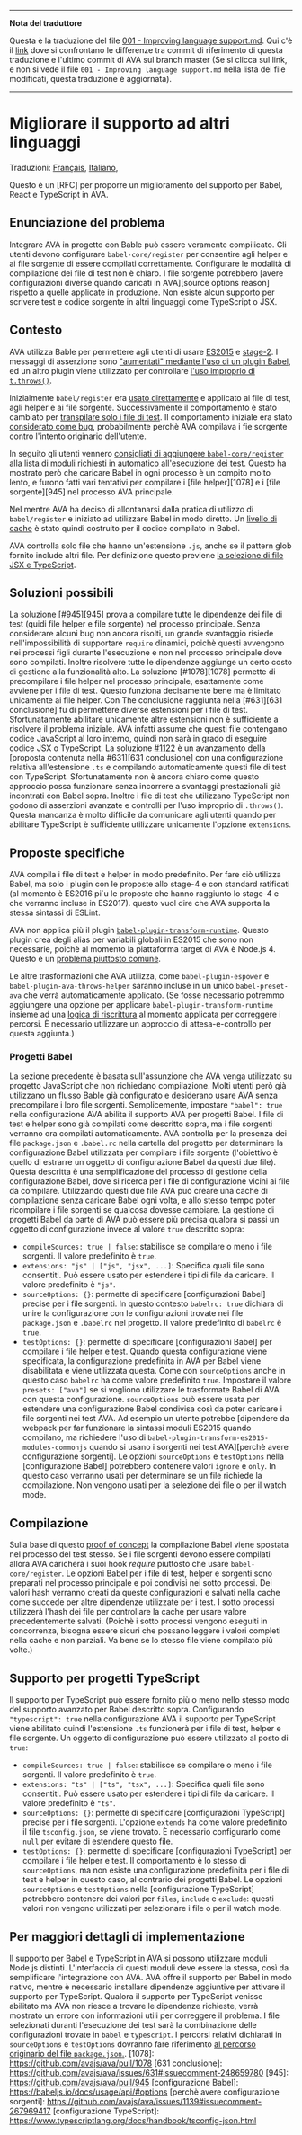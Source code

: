___
**Nota del traduttore**

Questa è la traduzione del file [001 - Improving language support.md](https://github.com/avajs/ava/blob/main/docs/specs/001%20-%20Improving%20language%20support.md). Qui c'è il [link](https://github.com/avajs/ava/compare/c09462c3e515c41da8177a3d9ba5fb0f19759653...main#diff-01b90728d033fffd4c5cdacef3735d16) dove si confrontano le differenze tra commit di riferimento di questa traduzione e l'ultimo commit di AVA sul branch master (Se si clicca sul link, e non si vede il file `001 - Improving language support.md` nella lista dei file modificati, questa traduzione è aggiornata).
___
# Migliorare il supporto ad altri linguaggi

Traduzioni: [Français](https://github.com/avajs/ava-docs/blob/main/fr_FR/docs/specs/001%20-%20Improving%20language%20support.md),
 [Italiano](https://github.com/avajs/ava-docs/blob/main/it_IT/docs/specs/001%20-%20Improving%20language%20support.md),

Questo è un [RFC] per proporre un miglioramento del supporto per Babel, React e TypeScript in AVA.

## Enunciazione del problema

Integrare AVA in progetto con Bable può essere veramente compilicato. Gli utenti devono configurare `babel-core/register` per consentire agli helper e ai file sorgente di essere compilati correttamente. Configurare le modalità di compilazione dei file di test non è chiaro. I file sorgente potrebbero [avere configurazioni diverse quando caricati in AVA][source options reason] rispetto a quelle applicate in produzione.
Non esiste alcun supporto per scrivere test e codice sorgente in altri linguaggi come TypeScript o JSX.

## Contesto

AVA utilizza Bable per permettere agli utenti di usare [ES2015](https://babeljs.io/docs/plugins/preset-es2015/) e [stage-2](https://babeljs.io/docs/plugins/preset-stage-2/). I messaggi di asserzione sono ["aumentati" mediante l'uso di un plugin Babel](https://github.com/avajs/ava/pull/46), ed un altro plugin viene utilizzato per controllare  [l'uso improprio di `t.throws()`](https://github.com/avajs/ava/pull/742).

Inizialmente `babel/register` era [usato direttamente](https://github.com/avajs/ava/pull/23) e applicato ai file di test, agli helper e ai file sorgente. Successivamente il comportamento è stato cambiato per [transpilare solo i file di test](https://github.com/avajs/ava/issues/50). Il comportamento iniziale era stato [considerato  come bug](https://github.com/avajs/ava/issues/108#issuecomment-151245367), probabilmente perchè AVA compilava i fie sorgente contro l'intento originario dell'utente.

In seguito gli utenti vennero [consigliati di aggiungere `babel-core/register` alla lista di moduli richiesti in automatico all'esecuzione dei test](https://github.com/avajs/ava#transpiling-imported-modules). Questo ha mostrato però che caricare Babel in ogni processo è un compito molto lento, e furono fatti vari tentativi per compilare i [file helper][1078] e i [file sorgente][945] nel processo AVA principale.

Nel mentre AVA ha deciso di allontanarsi dalla pratica di utilizzo di `babel/register` e iniziato ad utilizzare Babel in modo diretto. Un [livello di cache](https://github.com/avajs/ava/pull/352) è stato quindi costruito per il codice compilato in Babel.

AVA controlla solo file che hanno un'estensione `.js`, anche se il pattern glob fornito include altri file. Per definizione questo previene [la selezione di file JSX e TypeScript](https://github.com/avajs/ava/issues/631).

## Soluzioni possibili

La soluzione [#945][945] prova a compilare tutte le dipendenze dei file di test (quidi file helper e file sorgente) nel processo principale. Senza considerare alcuni bug non ancora risolti, un grande svantaggio risiede nell'impossibilità di supportare `require` dinamici, poichè questi avvengono nei processi figli durante l'esecuzione e non nel processo principale dove sono compilati. Inoltre risolvere tutte le dipendenze aggiunge un certo costo di gestione alla funzionalità alto.
La soluzione [#1078][1078] permette di precompilare i file helper nel processo principale, esattamente come avviene per i file di test. Questo funziona decisamente bene ma è limitato unicamente ai file helper.
Con 
The conclusione raggiunta nella [#631][631 conclusione] fu di permettere diverse estensioni per i file di test. Sfortunatamente abilitare unicamente altre estensioni non è sufficiente a risolvere il problema iniziale. AVA infatti assume che questi file contengano codice JavaScript al loro interno, quindi non sarà in grado di eseguire codice JSX o TypeScript.
La soluzione [#1122](https://github.com/avajs/ava/pull/1122) è un avanzamento della [proposta contenuta nella #631][631 conclusione] con una configurazione relativa all'estensione `.ts` e compilando automaticamente questi file di test con TypeScript.
Sfortunatamente non è ancora chiaro come questo approccio possa funzionare senza incorrere a svantaggi prestazionali già incontrati con Babel sopra. Inoltre i file di test che utilizzano TypeScript non godono di asserzioni avanzate e controlli per l'uso improprio di `.throws()`. Questa mancanza è molto difficile da comunicare agli utenti quando per abilitare TypeScript è sufficiente utilizzare unicamente l'opzione `extensions`.

## Proposte specifiche

AVA compila i file di test e helper in modo predefinito. Per fare ciò utilizza Babel, ma solo i plugin con le proposte allo stage-4 e con standard ratificati (al momento è ES2016 pi`u le proposte che hanno raggiunto lo stage-4 e che verranno incluse in ES2017). questo vuol dire che AVA supporta la stessa sintassi di ESLint.

AVA non applica più il plugin [`babel-plugin-transform-runtime`](https://babeljs.io/docs/plugins/transform-runtime/). Questo plugin crea degli alias per variabili globali in ES2015 che sono non necessarie, poichè al momento la piattaforma target di AVA è Node.js 4. Questo è un [problema piuttosto comune](https://github.com/avajs/ava/issues/1089).

Le altre trasformazioni che AVA utilizza, come `babel-plugin-espower` e `babel-plugin-ava-throws-helper` saranno incluse in un unico `babel-preset-ava` che verrà automaticamente applicato. (Se fosse necessario potremmo aggiungere una opzione per applicare `babel-plugin-transform-runtime` insieme ad una [logica di riscrittura](https://github.com/avajs/ava/blob/033d4dcdcbdadbf665c740ff450c2a775a8373dc/lib/babel-config.js#L53:L61) al momento applicata per correggere i percorsi. È necessario utilizzare un approccio di attesa-e-controllo per questa aggiunta.)

### Progetti Babel

La sezione precedente è basata sull'assunzione che AVA venga utilizzato su progetto JavaScript che non richiedano compilazione. Molti utenti però già utilizzano un flusso Bable già configurato e desiderano usare AVA senza precompilare i loro file sorgenti. Semplicemente, impostare `"babel": true` nella configurazione AVA abilita il supporto AVA per progetti Babel. I file di test e helper sono già compilati come descritto sopra, ma i file sorgenti verranno ora compilati automaticamente.
AVA controlla per la presenza dei file `package.json` e `.babel.rc` nella cartella del progetto per determinare la configurazione Babel utilizzata per compilare i file sorgente (l'obiettivo è quello di estrarre un oggetto di configurazione Babel da questi due file). Questa descritta è una semplificazione del processo di gestione della configurazione Babel, dove si ricerca per i file di configurazione vicini ai file da compilare. Utilizzando questi due file AVA può creare una cache di compilazione senza caricare Babel ogni volta, e allo stesso tempo poter ricompilare i file sorgenti se qualcosa dovesse cambiare.
La gestione di progetti Babel da parte di AVA può essere più precisa qualora si passi un oggetto di configurazione invece al valore `true` descritto sopra:
* `compileSources: true | false`: stabilisce se compilare o meno i file sorgenti. Il valore predefinito è `true`.
* `extensions: "js" | ["js", "jsx", ...]`: Specifica quali file sono consentiti. Può essere usato per estendere i tipi di file da caricare. Il valore predefinito è `"js"`.
* `sourceOptions: {}`: permette di specificare [configurazioni Babel] precise per i file sorgenti. In questo contesto `babelrc: true` dichiara di unire la configurazione con le configurazioni trovate nei file `package.json` e `.babelrc` nel progetto. Il valore predefinito di `babelrc` è `true`.
* `testOptions: {}`: permette di specificare [configurazioni Babel] per compilare i file helper e test. Quando questa configurazione viene specificata, la configurazione predefinita in AVA per Babel viene disabilitata e viene utilizzata questa. Come con `sourceOptions` anche in questo caso `babelrc` ha come valore predefinito `true`. Impostare il valore `presets: ["ava"]` se si vogliono utilizzare le trasformate Babel di AVA con questa configurazione.
`sourceOptions` può essere usata per estendere una configurazione Babel condivisa così da poter caricare i file sorgenti nei test AVA. Ad esempio un utente potrebbe [dipendere da webpack per far funzionare la sintassi moduli ES2015 quando compilano, ma richiedere l'uso di `babel-plugin-transform-es2015-modules-commonjs` quando si usano i sorgenti nei test AVA][perchè avere configurazione sorgenti].
Le opzioni `sourceOptions` e `testOptions` nella [configurazione Babel] potrebbero contenere valori `ignore` e `only`. In questo caso verranno usati per determinare se un file richiede la compilazione. Non vengono usati per la selezione dei file o per il watch mode.

## Compilazione

Sulla base di questo [proof of concept](https://github.com/avajs/ava/pull/1082) la compilazione Babel viene spostata nel processo del test stesso. Se i file sorgenti devono essere compilati allora AVA caricherà i suoi hook *require* piuttosto che usare `babel-core/register`.
Le opzioni Babel per i file di test, helper e sorgenti sono preparati nel processo principale e poi condivisi nei sotto processi. Dei valori hash verranno creati da queste configurazioni e salvati nella cache come succede per altre dipendenze utilizzate per i test. I sotto processi utilizzerà l'hash dei file per controllare la cache per usare valore precedentemente salvati. (Poichè i sotto processi vengono eseguiti in concorrenza, bisogna essere sicuri che possano leggere i valori completi nella cache e non parziali. Va bene se lo stesso file viene compilato più volte.)

## Supporto per progetti TypeScript

Il supporto per TypeScript può essere fornito più o meno nello stesso modo del supporto avanzato per Babel descritto sopra. Configurando `"typescript": true` nella configurazione AVA il supporto per TypeScript viene abilitato quindi l'estensione `.ts` funzionerà per i file di test, helper e file sorgente. Un oggetto di configurazione può essere utilizzato al posto di `true`:
* `compileSources: true | false`: stabilisce se compilare o meno i file sorgenti. Il valore predefinito è `true`.
* `extensions: "ts" | ["ts", "tsx", ...]`: Specifica quali file sono consentiti. Può essere usato per estendere i tipi di file da caricare. Il valore predefinito è `"ts"`.
* `sourceOptions: {}`: permette di specificare [configurazioni TypeScript] precise per i file sorgenti. L'opzione `extends` ha come valore predefinito il file `tsconfig.json`, se viene trovato. È necessario configurarlo come `null` per evitare di estendere questo file.
* `testOptions: {}`: permette di specificare [configurazioni TypeScript] per compilare i file helper e test. Il comportamento è lo stesso di `sourceOptions`, ma non esiste una configurazione predefinita per i file di test e helper in questo caso, al contrario dei progetti Babel.
Le opzioni `sourceOptions` e `testOptions` nella [configurazione TypeScript] potrebbero contenere dei valori per `files`, `include` e `exclude`: questi valori non vengono utilizzati per selezionare i file o per il watch mode.

## Per maggiori dettagli di implementazione

Il supporto per Babel e TypeScript in AVA si possono utilizzare moduli Node.js distinti. L'interfaccia di questi moduli deve essere la stessa, così da semplificare l'integrazione con AVA.
AVA offre il supporto per Babel in modo nativo, mentre è necessario installare dipendenze aggiuntive per attivare il supporto per TypeScript. Qualora il supporto per TypeScript venisse abilitato ma AVA non riesce a trovare le dipendenze richieste, verrà mostrato un errore con informazioni utili per correggere il problema.
I file selezionati duranti l'esecuzione dei test sarà la combinazione delle configurazioni trovate in `babel` e `typescript`.
I percorsi relativi dichiarati in `sourceOptions` e `testOptions` dovranno fare riferimento [al percorso originario del file `package.json`.](https://github.com/avajs/ava/issues/707).
[1078]: https://github.com/avajs/ava/pull/1078
[631 conclusione]: https://github.com/avajs/ava/issues/631#issuecomment-248659780
[945]: https://github.com/avajs/ava/pull/945
[configurazione Babel]: https://babeljs.io/docs/usage/api/#options
[perchè avere configurazione sorgenti]: https://github.com/avajs/ava/issues/1139#issuecomment-267969417
[configurazione TypeScript]: https://www.typescriptlang.org/docs/handbook/tsconfig-json.html